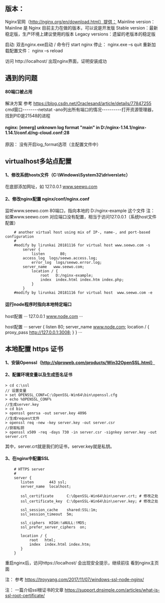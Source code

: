 ## 版本： 
Nginx官网（http://nginx.org/en/download.html）提供：
Mainline version：Mainline 是 Nginx 目前主力在做的版本，可以说是开发版
Stable version：最新稳定版，生产环境上建议使用的版本
Legacy versions：遗留的老版本的稳定版

启动: 双击nginx.exe启动 / 命令行 start nginx 
停止： nginx.exe –s quit
重新加载配置文件： nginx –s reload

访问 http://localhost/  出现nginx界面，证明安装成功


## 遇到的问题
#### 80端口被占用
解决方案 
参考 https://blog.csdn.net/Oraclesand/article/details/77847255
cmd窗口--------netstat -ano列出所有端口的情况----------打开资源管理器，找到PID是21548的进程

#### nginx: [emerg] unknown log format "main" in D:/nginx-1.14.1/nginx-1.14.1/conf.d/ng-cloud.conf:28
原因： 没有开启log_format选项（主配置文件中）

## virtualhost多站点配置
#### 1、修改系统hosts文件（C:\Windows\System32\drivers\etc）
在底部添加网址，如
127.0.0.1  www.seewo.com
#### 2、修改nginx配置 nginx/conf/nginx.conf
监听www.seewo.com 80端口，指向本地的  D:/nginx-example 这个文件
注： 如果www.seewo.com 对应端口没有配置，相当于访问127.0.0.1（系统host文件配置）
```
    # another virtual host using mix of IP-, name-, and port-based configuration                        
    #                        
    #modify by lirunkai 20181116 for virtual host www.seewo.com -s                         
        server {                        
            listen       80;                        
        access_log  logs/seewo.access.log;                    
            error_log  logs/seewo.error.log;                        
        server_name   www.seewo.com;                    
            location / {                        
                root   D:/nginx-example;                        
                index  index.html index.htm index.php;                        
            }                                       
        }                        
    #modify by lirunkai 20181116 for virtual host  www.seewo.com -e       
```

#### 运行node程序时指向本地特定端口
host配置
···
    127.0.0.1 www.node.com
···

host配置
···
    server {
        listen 80;
        server_name www.node.com;
        location / {
            proxy_pass http://127.0.0.1:3008;
        }
    }
···









## 本地配置 https 证书
#### 1、安装Openssl（http://slproweb.com/products/Win32OpenSSL.html）
#### 2、配置环境变量以及生成签名证书
```
> cd c:\ssl
// 设置变量
> set OPENSSL_CONF=C:\OpenSSL-Win64\bin\openssl.cfg
> echo %OPENSSL_CONF%
//生成server.key
> cd bin
> openssl genrsa -out server.key 4096
//生成request文件
> openssl req -new -key server.key -out server.csr
//获取私钥
> openssl x509 -req -days 730 -in server.csr -signkey server.key -out server.crt
```
其中，server.crt就是我们的证书，server.key就是私钥。

#### 3、在nginx中配置SSL
```
    # HTTPS server
    #
    server {
       listen       443 ssl;
       server_name  localhost;

       ssl_certificate      C:\OpenSSL-Win64\bin\server.crt; # 修改之处
       ssl_certificate_key  C:\OpenSSL-Win64\bin\server.key; # 修改之处

       ssl_session_cache    shared:SSL:1m;
       ssl_session_timeout  5m;

       ssl_ciphers  HIGH:!aNULL:!MD5;
       ssl_prefer_server_ciphers  on;

       location / {
           root   html;
           index  index.html index.htm;
       }
    }
```

重启nginx后，访问https://localhost/  会出现安全提示，继续前往 看到nginx主页面


注： 参考 https://troyyang.com/2017/11/07/windows-ssl-node-nginx/



注： 一篇介绍ssl根证书的文章 https://support.dnsimple.com/articles/what-is-ssl-root-certificate/

